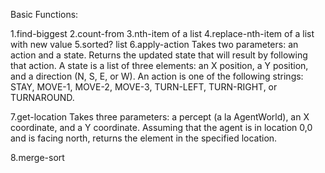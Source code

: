 Basic Functions:


1.find-biggest
2.count-from
3.nth-item of a list
4.replace-nth-item of a list with new value
5.sorted? list
6.apply-action 
Takes two parameters: an action and a state. Returns the updated state that will result by following that action. 
A state is a list of three elements: an X position, a Y position, and a direction (N, S, E, or W).
An action is one of the following strings: STAY, MOVE-1, MOVE-2, MOVE-3, TURN-LEFT, TURN-RIGHT, or TURNAROUND.

7.get-location 
Takes three parameters: a percept (a la AgentWorld), an X coordinate, and a Y coordinate. 
Assuming that the agent is in location 0,0 and is facing north, returns the element in the specified location. 

8.merge-sort
